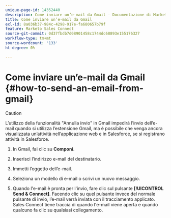```yaml
---
unique-page-id: 14352440
description: Come inviare un’e-mail da Gmail - Documentazione di Marketo - Documentazione del prodotto
title: Come inviare un’e-mail da Gmail
exl-id: 8a036b37-984c-4298-917e-fa680657b79f
feature: Marketo Sales Connect
source-git-commit: 0d37fbdb7d08901458c1744dc68893e155176327
workflow-type: tm+mt
source-wordcount: '133'
ht-degree: 0%

---
```


# Come inviare un’e-mail da Gmail {#how-to-send-an-email-from-gmail}

>[!CAUTION]
>
>L’utilizzo della funzionalità &quot;Annulla invio&quot; in Gmail impedirà l’invio dell’e-mail quando si utilizza l’estensione Gmail, ma è possibile che venga ancora visualizzata un’attività nell’applicazione web e in Salesforce, se si registrano attività in Salesforce.

1. In Gmail, fai clic su **Componi**.

1. Inserisci l’indirizzo e-mail del destinatario.

1. Immetti l’oggetto dell’e-mail.

1. Seleziona un modello di e-mail o scrivi un nuovo messaggio.

1. Quando l&#39;e-mail è pronta per l&#39;invio, fare clic sul pulsante **[!UICONTROL Send & Connect]**. Facendo clic su quel pulsante invece del normale pulsante di invio, l’e-mail verrà inviata con il tracciamento applicato. Sales Connect tiene traccia di quando l&#39;e-mail viene aperta e quando qualcuno fa clic su qualsiasi collegamento.
